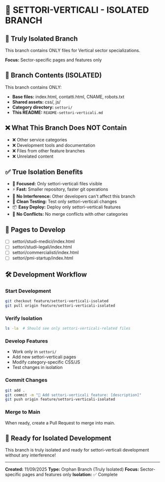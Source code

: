 # 🏢 SETTORI-VERTICALI - ISOLATED BRANCH

## 🎯 **Truly Isolated Branch**
This branch contains ONLY files for Vertical sector specializations.

**Focus:** Sector-specific pages and features only

## 📁 **Branch Contents (ISOLATED)**
This branch contains ONLY:
- **Base files:** index.html, contatti.html, CNAME, robots.txt
- **Shared assets:** css/, js/ 
- **Category directory:** `settori/`
- **This README:** `README-settori-verticali.md`

## ❌ **What This Branch Does NOT Contain**
- ❌ Other service categories
- ❌ Development tools and documentation
- ❌ Files from other feature branches
- ❌ Unrelated content

## ✅ **True Isolation Benefits**
- 🎯 **Focused:** Only settori-verticali files visible
- ⚡ **Fast:** Smaller repository, faster git operations
- 🚫 **No Interference:** Other developers can't affect this branch
- 🧪 **Clean Testing:** Test only settori-verticali changes
- 📦 **Easy Deploy:** Deploy only settori-verticali features
- 👥 **No Conflicts:** No merge conflicts with other categories

## 📄 **Pages to Develop**
- [ ] settori/studi-medici/index.html
- [ ] settori/studi-legali/index.html
- [ ] settori/commercialisti/index.html
- [ ] settori/pmi-startup/index.html

## 🛠️ **Development Workflow**

### Start Development
```bash
git checkout feature/settori-verticali-isolated
git pull origin feature/settori-verticali-isolated
```

### Verify Isolation
```bash
ls -la  # Should see only settori-verticali-related files
```

### Develop Features
- Work only in `settori/`
- Add new settori-verticali pages
- Modify category-specific CSS/JS
- Test changes in isolation

### Commit Changes
```bash
git add .
git commit -m "🏢 Add settori-verticali feature: [description]"
git push origin feature/settori-verticali-isolated
```

### Merge to Main
When ready, create a Pull Request to merge into main.

## 🚀 **Ready for Isolated Development**
This branch is truly isolated and ready for settori-verticali development without any interference!

---
**Created:** 11/09/2025
**Type:** Orphan Branch (Truly Isolated)
**Focus:** Sector-specific pages and features only
**Isolation:** ✅ Complete
